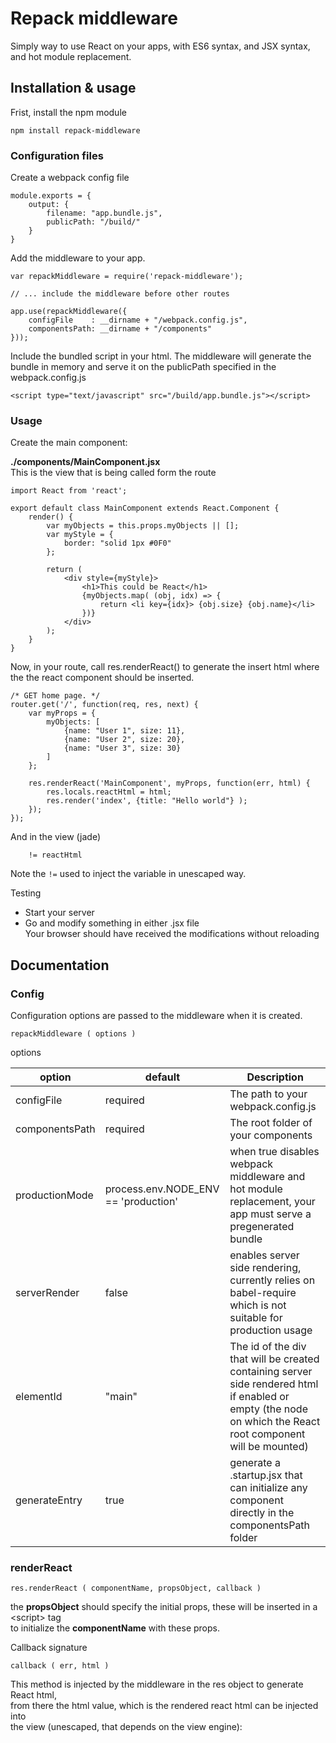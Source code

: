 
# Repack middleware
Simply way to use React on your apps, with ES6 syntax, and JSX syntax, and hot module replacement. 


## Installation & usage

Frist, install the npm module
```
npm install repack-middleware
```

### Configuration files

Create a webpack config file
```
module.exports = {
    output: {
        filename: "app.bundle.js",
        publicPath: "/build/"
    }
}
```


Add the middleware to your app.

```
var repackMiddleware = require('repack-middleware');

// ... include the middleware before other routes

app.use(repackMiddleware({
	configFile    : __dirname + "/webpack.config.js",
    componentsPath: __dirname + "/components"
}));
```


Include the bundled script in your html.
The middleware will generate the bundle in memory and serve it on the publicPath specified in the webpack.config.js 
```
<script type="text/javascript" src="/build/app.bundle.js"></script>
```

### Usage

Create the main component:

**./components/MainComponent.jsx**  
This is the view that is being called form the route

```
import React from 'react';

export default class MainComponent extends React.Component {
    render() {
        var myObjects = this.props.myObjects || [];
        var myStyle = {
            border: "solid 1px #0F0"
        };

        return (
            <div style={myStyle}>
                <h1>This could be React</h1>
                {myObjects.map( (obj, idx) => {
                    return <li key={idx}> {obj.size} {obj.name}</li>
                })}
            </div>
        );
    }
}
```


Now, in your route, call res.renderReact() to generate the insert html where the the react component
should be inserted.

```
/* GET home page. */
router.get('/', function(req, res, next) {
	var myProps = {
        myObjects: [
        	{name: "User 1", size: 11},
        	{name: "User 2", size: 20},
        	{name: "User 3", size: 30}
        ]
    };

    res.renderReact('MainComponent', myProps, function(err, html) {
        res.locals.reactHtml = html;
        res.render('index', {title: "Hello world"} );
    });
});
```

And in the view (jade)
```
    != reactHtml
```

Note the ```!=``` used to inject the variable in unescaped way.

Testing

* Start your server
* Go and modify something in either .jsx file  
   Your browser should have received the modifications without reloading


## Documentation

### Config

Configuration options are passed to the middleware when it is created.

```repackMiddleware ( options )```

options

|  option        | default    |            Description             |
|------------    |------------|------------------------------------|
| configFile     |required    | The path to your webpack.config.js |
| componentsPath |required    | The root folder of your components |
| productionMode | process.env.NODE_ENV == 'production'       | when true disables webpack middleware and hot module replacement, your app must serve a pregenerated bundle |
| serverRender   | false      | enables server side rendering, currently relies on babel-require which is not suitable for production usage |
| elementId      | "main"     | The id of the div that will be created containing server side rendered html if enabled or empty (the node on which the React root component will be mounted) |
| generateEntry  | true       | generate a .startup.jsx that can initialize any component directly in the componentsPath folder |


### renderReact

```res.renderReact ( componentName, propsObject, callback )```

the **propsObject** should specify the initial props, these will be inserted in a &lt;script&gt; tag  
to initialize the **componentName** with these props.

Callback signature  

``` callback ( err, html ) ```

This method is injected by the middleware in the res object to generate React html,  
from there the html value, which is the rendered react html can be injected into   
the view (unescaped, that depends on the view engine):

